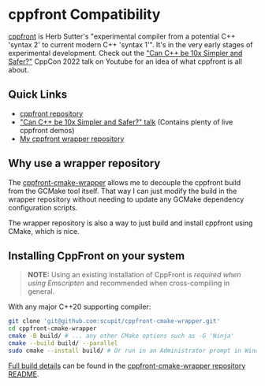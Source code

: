 # cppfront Compatibility

[cppfront](https://github.com/hsutter/cppfront) is Herb Sutter's "experimental compiler from a
potential C++ 'syntax 2' to current modern C++ 'syntax 1'". It's in the very early stages of
experimental development.
Check out the ["Can C++ be 10x Simpler and Safer?"](https://www.youtube.com/watch?v=ELeZAKCN4tY) CppCon 2022
talk on Youtube for an idea of what cppfront is all about.

## Quick Links

- [cppfront repository](https://github.com/hsutter/cppfront)
- ["Can C++ be 10x Simpler and Safer?" talk](https://www.youtube.com/watch?v=ELeZAKCN4tY) (Contains plenty of live cppfront demos)
- [My cppfront wrapper repository](https://github.com/scupit/cppfront-cmake-wrapper)

## Why use a wrapper repository

The [cppfront-cmake-wrapper](https://github.com/scupit/cppfront-cmake-wrapper)
allows me to decouple the cppfront build from the GCMake tool itself. That way I can just modify the
build in the wrapper repository without needing to update any GCMake dependency configuration scripts.

The wrapper repository is also a way to just build and install cppfront using CMake, which is nice.

## Installing CppFront on your system

> **NOTE:** Using an existing installation of CppFront is *required when using Emscripten* and recommended
> when cross-compiling in general.

With any major C++20 supporting compiler:

``` sh
git clone 'git@github.com:scupit/cppfront-cmake-wrapper.git'
cd cppfront-cmake-wrapper
cmake -B build/ # ... any other CMake options such as -G 'Ninja'
cmake --build build/ --parallel
sudo cmake --install build/ # Or run in an Administrator prompt in Windows
```

[Full build details](https://github.com/scupit/cppfront-cmake-wrapper) can be found in the
[cppfront-cmake-wrapper repository README](https://github.com/scupit/cppfront-cmake-wrapper).
